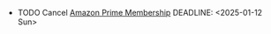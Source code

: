 - TODO Cancel [Amazon Prime Membership](https://www.amazon.in/gp/primecentral)
  DEADLINE: <2025-01-12 Sun>
